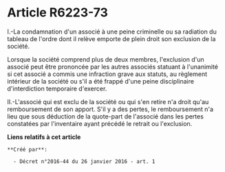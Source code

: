 # Article R6223-73

I.-La condamnation d'un associé à une peine criminelle ou sa radiation du tableau de l'ordre dont il relève emporte de plein
droit son exclusion de la société. 

Lorsque la société comprend plus de deux membres, l'exclusion d'un associé peut être prononcée par les autres associés
statuant à l'unanimité si cet associé a commis une infraction grave aux statuts, au règlement intérieur de la société ou s'il
a été frappé d'une peine disciplinaire d'interdiction temporaire d'exercer. 

II.-L'associé qui est exclu de la société ou qui s'en retire n'a droit qu'au remboursement de son apport. S'il y a des
pertes, le remboursement n'a lieu que sous déduction de la quote-part de l'associé dans les pertes constatées par
l'inventaire ayant précédé le retrait ou l'exclusion.

**Liens relatifs à cet article**

	**Créé par**:

	  - Décret n°2016-44 du 26 janvier 2016 - art. 1
